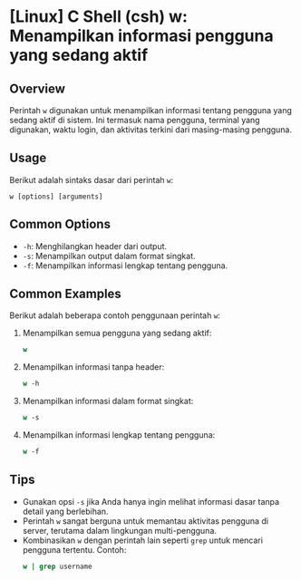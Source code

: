 # [Linux] C Shell (csh) w: Menampilkan informasi pengguna yang sedang aktif

## Overview
Perintah `w` digunakan untuk menampilkan informasi tentang pengguna yang sedang aktif di sistem. Ini termasuk nama pengguna, terminal yang digunakan, waktu login, dan aktivitas terkini dari masing-masing pengguna.

## Usage
Berikut adalah sintaks dasar dari perintah `w`:

```
w [options] [arguments]
```

## Common Options
- `-h`: Menghilangkan header dari output.
- `-s`: Menampilkan output dalam format singkat.
- `-f`: Menampilkan informasi lengkap tentang pengguna.

## Common Examples
Berikut adalah beberapa contoh penggunaan perintah `w`:

1. Menampilkan semua pengguna yang sedang aktif:
   ```csh
   w
   ```

2. Menampilkan informasi tanpa header:
   ```csh
   w -h
   ```

3. Menampilkan informasi dalam format singkat:
   ```csh
   w -s
   ```

4. Menampilkan informasi lengkap tentang pengguna:
   ```csh
   w -f
   ```

## Tips
- Gunakan opsi `-s` jika Anda hanya ingin melihat informasi dasar tanpa detail yang berlebihan.
- Perintah `w` sangat berguna untuk memantau aktivitas pengguna di server, terutama dalam lingkungan multi-pengguna.
- Kombinasikan `w` dengan perintah lain seperti `grep` untuk mencari pengguna tertentu. Contoh:
  ```csh
  w | grep username
  ```